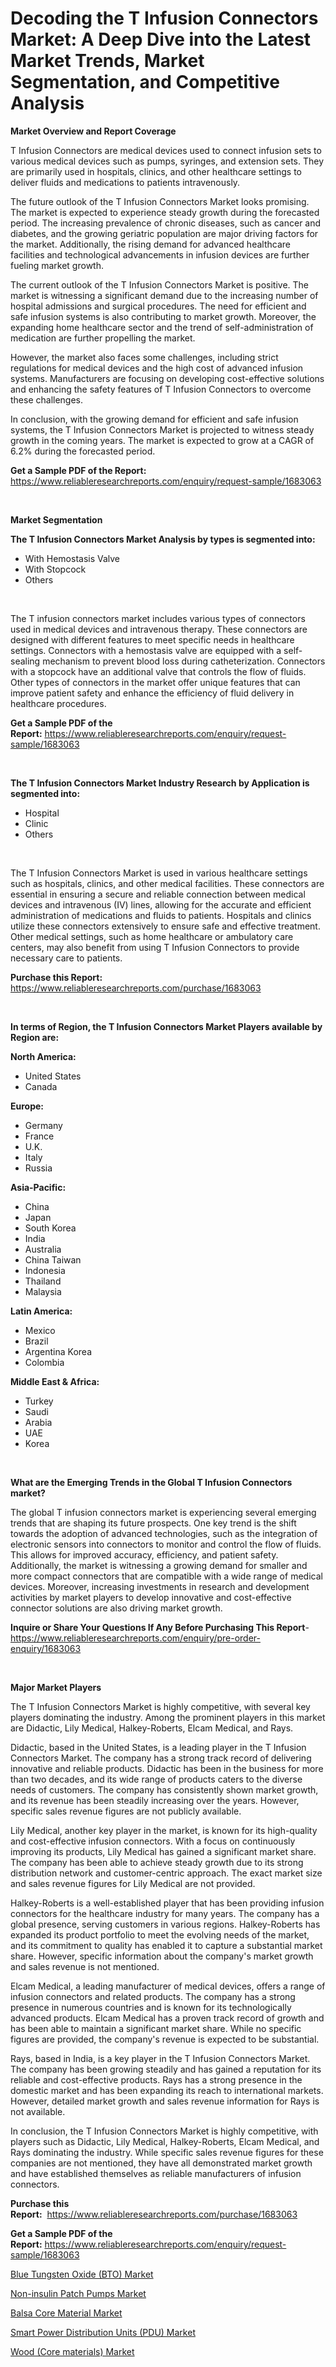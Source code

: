 <p><h1>Decoding the T Infusion Connectors Market: A Deep Dive into the Latest Market Trends, Market Segmentation, and Competitive Analysis</h1></p><p><strong>Market Overview and Report Coverage</strong></p>
<p><p>T Infusion Connectors are medical devices used to connect infusion sets to various medical devices such as pumps, syringes, and extension sets. They are primarily used in hospitals, clinics, and other healthcare settings to deliver fluids and medications to patients intravenously.</p><p>The future outlook of the T Infusion Connectors Market looks promising. The market is expected to experience steady growth during the forecasted period. The increasing prevalence of chronic diseases, such as cancer and diabetes, and the growing geriatric population are major driving factors for the market. Additionally, the rising demand for advanced healthcare facilities and technological advancements in infusion devices are further fueling market growth.</p><p>The current outlook of the T Infusion Connectors Market is positive. The market is witnessing a significant demand due to the increasing number of hospital admissions and surgical procedures. The need for efficient and safe infusion systems is also contributing to market growth. Moreover, the expanding home healthcare sector and the trend of self-administration of medication are further propelling the market.</p><p>However, the market also faces some challenges, including strict regulations for medical devices and the high cost of advanced infusion systems. Manufacturers are focusing on developing cost-effective solutions and enhancing the safety features of T Infusion Connectors to overcome these challenges.</p><p>In conclusion, with the growing demand for efficient and safe infusion systems, the T Infusion Connectors Market is projected to witness steady growth in the coming years. The market is expected to grow at a CAGR of 6.2% during the forecasted period.</p></p>
<p><strong>Get a Sample PDF of the Report:</strong> <a href="https://www.reliableresearchreports.com/enquiry/request-sample/1683063">https://www.reliableresearchreports.com/enquiry/request-sample/1683063</a></p>
<p>&nbsp;</p>
<p><strong>Market Segmentation</strong></p>
<p><strong>The T Infusion Connectors Market Analysis by types is segmented into:</strong></p>
<p><ul><li>With Hemostasis Valve</li><li>With Stopcock</li><li>Others</li></ul></p>
<p>&nbsp;</p>
<p><p>The T infusion connectors market includes various types of connectors used in medical devices and intravenous therapy. These connectors are designed with different features to meet specific needs in healthcare settings. Connectors with a hemostasis valve are equipped with a self-sealing mechanism to prevent blood loss during catheterization. Connectors with a stopcock have an additional valve that controls the flow of fluids. Other types of connectors in the market offer unique features that can improve patient safety and enhance the efficiency of fluid delivery in healthcare procedures.</p></p>
<p><strong>Get a Sample PDF of the Report:</strong>&nbsp;<a href="https://www.reliableresearchreports.com/enquiry/request-sample/1683063">https://www.reliableresearchreports.com/enquiry/request-sample/1683063</a></p>
<p>&nbsp;</p>
<p><strong>The T Infusion Connectors Market Industry Research by Application is segmented into:</strong></p>
<p><ul><li>Hospital</li><li>Clinic</li><li>Others</li></ul></p>
<p>&nbsp;</p>
<p><p>The T Infusion Connectors Market is used in various healthcare settings such as hospitals, clinics, and other medical facilities. These connectors are essential in ensuring a secure and reliable connection between medical devices and intravenous (IV) lines, allowing for the accurate and efficient administration of medications and fluids to patients. Hospitals and clinics utilize these connectors extensively to ensure safe and effective treatment. Other medical settings, such as home healthcare or ambulatory care centers, may also benefit from using T Infusion Connectors to provide necessary care to patients.</p></p>
<p><strong>Purchase this Report:</strong>&nbsp; <a href="https://www.reliableresearchreports.com/purchase/1683063">https://www.reliableresearchreports.com/purchase/1683063</a></p>
<p>&nbsp;</p>
<p><strong>In terms of Region, the T Infusion Connectors Market Players available by Region are:</strong></p>
<p>
    <p> <strong> North America: </strong>
        <ul>
            <li>United States</li>
            <li>Canada</li>
        </ul>
        </p> 
    <p> <strong> Europe: </strong>
        <ul>
            <li>Germany</li>
            <li>France</li>
            <li>U.K.</li>
            <li>Italy</li>
            <li>Russia</li>
        </ul>
        </p> 
    <p> <strong> Asia-Pacific: </strong>
        <ul>
            <li>China</li>
            <li>Japan</li>
            <li>South Korea</li>
            <li>India</li>
            <li>Australia</li>
            <li>China Taiwan</li>
            <li>Indonesia</li>
            <li>Thailand</li>
            <li>Malaysia</li>
        </ul>
        </p> 
    <p> <strong> Latin America: </strong>
        <ul>
            <li>Mexico</li>
            <li>Brazil</li>
            <li>Argentina Korea</li>
            <li>Colombia</li>
        </ul>
        </p> 
    <p> <strong> Middle East & Africa: </strong>
        <ul>
            <li>Turkey</li>
            <li>Saudi</li>
            <li>Arabia</li>
            <li>UAE</li>
            <li>Korea</li>
        </ul>
    </p>
    </p>
<p>&nbsp;</p>
<p><strong>What are the Emerging Trends in the Global T Infusion Connectors market?</strong></p>
<p><p>The global T infusion connectors market is experiencing several emerging trends that are shaping its future prospects. One key trend is the shift towards the adoption of advanced technologies, such as the integration of electronic sensors into connectors to monitor and control the flow of fluids. This allows for improved accuracy, efficiency, and patient safety. Additionally, the market is witnessing a growing demand for smaller and more compact connectors that are compatible with a wide range of medical devices. Moreover, increasing investments in research and development activities by market players to develop innovative and cost-effective connector solutions are also driving market growth.</p></p>
<p><strong>Inquire or Share Your Questions If Any Before Purchasing This Report</strong>- <a href="https://www.reliableresearchreports.com/enquiry/pre-order-enquiry/1683063">https://www.reliableresearchreports.com/enquiry/pre-order-enquiry/1683063</a></p>
<p>&nbsp;</p>
<p><strong>Major Market Players</strong></p>
<p><p>The T Infusion Connectors Market is highly competitive, with several key players dominating the industry. Among the prominent players in this market are Didactic, Lily Medical, Halkey-Roberts, Elcam Medical, and Rays.</p><p>Didactic, based in the United States, is a leading player in the T Infusion Connectors Market. The company has a strong track record of delivering innovative and reliable products. Didactic has been in the business for more than two decades, and its wide range of products caters to the diverse needs of customers. The company has consistently shown market growth, and its revenue has been steadily increasing over the years. However, specific sales revenue figures are not publicly available.</p><p>Lily Medical, another key player in the market, is known for its high-quality and cost-effective infusion connectors. With a focus on continuously improving its products, Lily Medical has gained a significant market share. The company has been able to achieve steady growth due to its strong distribution network and customer-centric approach. The exact market size and sales revenue figures for Lily Medical are not provided.</p><p>Halkey-Roberts is a well-established player that has been providing infusion connectors for the healthcare industry for many years. The company has a global presence, serving customers in various regions. Halkey-Roberts has expanded its product portfolio to meet the evolving needs of the market, and its commitment to quality has enabled it to capture a substantial market share. However, specific information about the company's market growth and sales revenue is not mentioned.</p><p>Elcam Medical, a leading manufacturer of medical devices, offers a range of infusion connectors and related products. The company has a strong presence in numerous countries and is known for its technologically advanced products. Elcam Medical has a proven track record of growth and has been able to maintain a significant market share. While no specific figures are provided, the company's revenue is expected to be substantial.</p><p>Rays, based in India, is a key player in the T Infusion Connectors Market. The company has been growing steadily and has gained a reputation for its reliable and cost-effective products. Rays has a strong presence in the domestic market and has been expanding its reach to international markets. However, detailed market growth and sales revenue information for Rays is not available.</p><p>In conclusion, the T Infusion Connectors Market is highly competitive, with players such as Didactic, Lily Medical, Halkey-Roberts, Elcam Medical, and Rays dominating the industry. While specific sales revenue figures for these companies are not mentioned, they have all demonstrated market growth and have established themselves as reliable manufacturers of infusion connectors.</p></p>
<p><strong>Purchase this Report:</strong>&nbsp;&nbsp;<a href="https://www.reliableresearchreports.com/purchase/1683063">https://www.reliableresearchreports.com/purchase/1683063</a></p>
<p></p>
<p><strong>Get a Sample PDF of the Report:</strong>&nbsp;<a href="https://www.reliableresearchreports.com/enquiry/request-sample/1683063">https://www.reliableresearchreports.com/enquiry/request-sample/1683063</a></p>
<p><p><a href="https://www.linkedin.com/pulse/blue-tungsten-oxide-bto-market-research-report-provides/">Blue Tungsten Oxide (BTO) Market</a></p><p><a href="https://www.linkedin.com/pulse/non-insulin-patch-pumps-market-research-report-unlocks/">Non-insulin Patch Pumps Market</a></p><p><a href="https://github.com/provorikovar/Market-Research-Report-List-1/blob/main/balsa-core-material-market.md">Balsa Core Material Market</a></p><p><a href="https://medium.com/@nicholasgarcia1914/smart-power-distribution-units-pdu-market-research-report-its-history-and-forecast-2023-to-2030-c0cd843a58ef">Smart Power Distribution Units (PDU) Market</a></p><p><a href="https://github.com/aliciawhite5576/Market-Research-Report-List-1/blob/main/wood-core-materials-market.md">Wood (Core materials) Market</a></p></p>